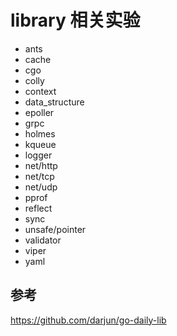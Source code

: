 # library 相关实验

- ants
- cache
- cgo
- colly
- context
- data_structure 
- epoller
- grpc
- holmes
- kqueue
- logger
- net/http
- net/tcp
- net/udp
- pprof
- reflect
- sync
- unsafe/pointer
- validator
- viper
- yaml

## 参考
https://github.com/darjun/go-daily-lib